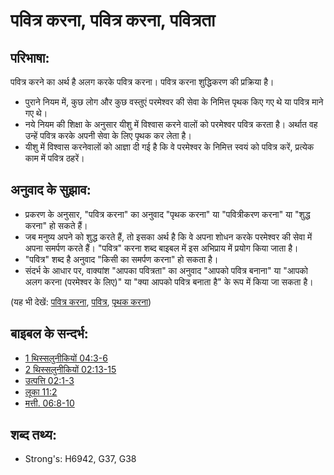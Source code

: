# पवित्र करना, पवित्र करना, पवित्रता #

## परिभाषा: ##

पवित्र करने का अर्थ है अलग करके पवित्र करना। पवित्र करना शुद्धिकरण की प्रक्रिया है।

* पुराने नियम में, कुछ लोग और कुछ वस्तुएं परमेश्वर की सेवा के निमित्त पृथक किए गए थे या पवित्र माने गए थे।
* नये नियम की शिक्षा के अनुसार यीशु में विश्वास करने वालों को परमेश्वर पवित्र करता है। अर्थात वह उन्हें पवित्र करके अपनी सेवा के लिए पृथक कर लेता है।
* यीशु में विश्वास करनेवालों को आज्ञा दी गई है कि वे परमेश्वर के निमित्त स्वयं को पवित्र करें, प्रत्येक काम में पवित्र ठहरें।

## अनुवाद के सुझाव: ##

* प्रकरण के अनुसार, "पवित्र करना" का अनुवाद "पृथक करना" या "पवित्रीकरण करना" या "शुद्ध करना" हो सकते हैं।
* जब मनुष्य अपने को शुद्ध करते हैं, तो इसका अर्थ है कि वे अपना शोधन करके परमेश्वर की सेवा में अपना समर्पण करते हैं। "पवित्र" करना शब्द बाइबल में इस अभिप्राय में प्रयोग किया जाता है।
* "पवित्र" शब्द है अनुवाद "किसी का समर्पण करना" हो सकता है।
* संदर्भ के आधार पर, वाक्यांश "आपका पवित्रता" का अनुवाद "आपको पवित्र बनाना" या "आपको अलग करना (परमेश्वर के लिए)" या "क्या आपको पवित्र बनाता है" के रूप में किया जा सकता है।

(यह भी देखें: [पवित्र करना](../kt/consecrate.md), [पवित्र](../kt/holy.md), [पृथक करना](../kt/setapart.md))

## बाइबल के सन्दर्भ: ##

* [1 थिस्सलुनीकियों 04:3-6](rc://hi/tn/help/1th/04/03)
* [2 थिस्सलुनीकियों 02:13-15](rc://hi/tn/help/2th/02/13)
* [उत्पत्ति 02:1-3](rc://hi/tn/help/gen/02/01)
* [लूका 11:2](rc://hi/tn/help/luk/11/02)
* [मत्ती. 06:8-10](rc://hi/tn/help/mat/06/08)


## शब्द तथ्य: ##

* Strong's: H6942, G37, G38
